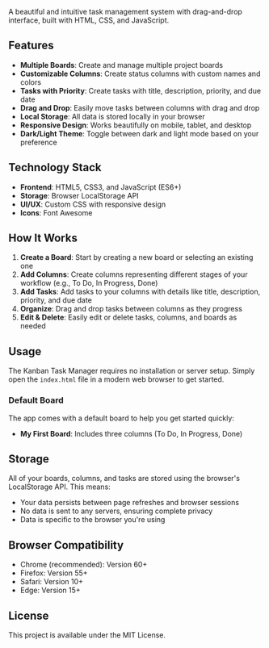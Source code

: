 A beautiful and intuitive task management system with drag-and-drop interface, built with HTML, CSS, and JavaScript.

## Features

- **Multiple Boards**: Create and manage multiple project boards
- **Customizable Columns**: Create status columns with custom names and colors
- **Tasks with Priority**: Create tasks with title, description, priority, and due date
- **Drag and Drop**: Easily move tasks between columns with drag and drop
- **Local Storage**: All data is stored locally in your browser
- **Responsive Design**: Works beautifully on mobile, tablet, and desktop
- **Dark/Light Theme**: Toggle between dark and light mode based on your preference

## Technology Stack

- **Frontend**: HTML5, CSS3, and JavaScript (ES6+)
- **Storage**: Browser LocalStorage API
- **UI/UX**: Custom CSS with responsive design
- **Icons**: Font Awesome

## How It Works

1. **Create a Board**: Start by creating a new board or selecting an existing one
2. **Add Columns**: Create columns representing different stages of your workflow (e.g., To Do, In Progress, Done)
3. **Add Tasks**: Add tasks to your columns with details like title, description, priority, and due date
4. **Organize**: Drag and drop tasks between columns as they progress
5. **Edit & Delete**: Easily edit or delete tasks, columns, and boards as needed

## Usage

The Kanban Task Manager requires no installation or server setup. Simply open the `index.html` file in a modern web browser to get started.

### Default Board

The app comes with a default board to help you get started quickly:

- **My First Board**: Includes three columns (To Do, In Progress, Done)

## Storage

All of your boards, columns, and tasks are stored using the browser's LocalStorage API. This means:

- Your data persists between page refreshes and browser sessions
- No data is sent to any servers, ensuring complete privacy
- Data is specific to the browser you're using

## Browser Compatibility

- Chrome (recommended): Version 60+
- Firefox: Version 55+
- Safari: Version 10+
- Edge: Version 15+

## License

This project is available under the MIT License. 
